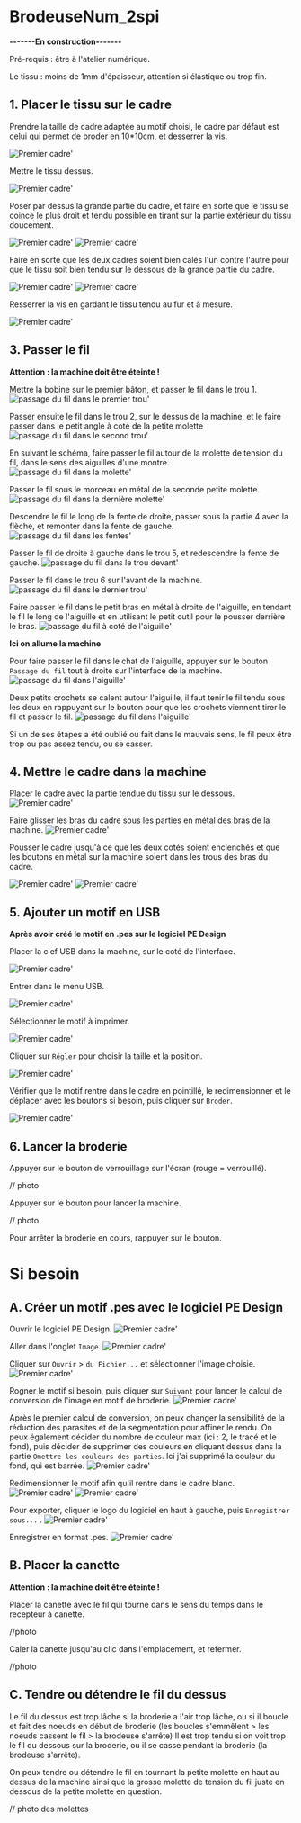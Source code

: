 # BrodeuseNum_2spi

**-------En construction-------**

Pré-requis : être à l'atelier numérique.

Le tissu : moins de 1mm d'épaisseur, attention si élastique ou trop fin.

## 1. Placer le tissu sur le cadre

Prendre la taille de cadre adaptée au motif choisi, le cadre par défaut est celui qui permet de broder en 10*10cm, et desserrer la vis.

![Premier cadre'](./images/img0_1.jpg)

Mettre le tissu dessus.

![Premier cadre'](./images/img0_2.jpg)

Poser par dessus la grande partie du cadre, et faire en sorte que le tissu se coince le plus droit et tendu possible en tirant sur la partie extérieur du tissu doucement.

![Premier cadre'](./images/img0_3.jpg)
![Premier cadre'](./images/img0_4.jpg)

Faire en sorte que les deux cadres soient bien calés l'un contre l'autre pour que le tissu soit bien tendu sur le dessous de la grande partie du cadre.

![Premier cadre'](./images/img0_5.jpg)
![Premier cadre'](./images/img0_6.jpg)

Resserrer la vis en gardant le tissu tendu au fur et à mesure.

![Premier cadre'](./images/img0_7.jpg)

## 3. Passer le fil

**Attention : la machine doit être éteinte !**

Mettre la bobine sur le premier bâton, et passer le fil dans le trou 1.
![passage du fil dans le premier trou'](./images/img1_1.jpg)

Passer ensuite le fil dans le trou 2, sur le dessus de la machine, et le faire passer dans le petit angle à coté de la petite molette
![passage du fil dans le second trou'](./images/img1_2.jpg)

En suivant le schéma, faire passer le fil autour de la molette de tension du fil, dans le sens des aiguilles d'une montre.
![passage du fil dans la molette'](./images/img1_3.jpg)

Passer le fil sous le morceau en métal de la seconde petite molette.
![passage du fil dans la dernière molette'](./images/img1_4.jpg)

Descendre le fil le long de la fente de droite, passer sous la partie 4 avec la flèche, et remonter dans la fente de gauche.
![passage du fil dans les fentes'](./images/img1_5.jpg)

Passer le fil de droite à gauche dans le trou 5, et redescendre la fente de gauche.
![passage du fil dans le trou devant'](./images/img1_6.jpg)

Passer le fil dans le trou 6 sur l'avant de la machine.
![passage du fil dans le dernier trou'](./images/img1_7.jpg)

Faire passer le fil dans le petit bras en métal à droite de l'aiguille, en tendant le fil le long de l'aiguille et en utilisant le petit outil pour le pousser derrière le bras.
![passage du fil à coté de l'aiguille'](./images/img1_8.jpg)

**Ici on allume la machine**

Pour faire passer le fil dans le chat de l'aiguille, appuyer sur le bouton `Passage du fil` tout à droite sur l'interface de la machine.
![passage du fil dans l'aiguille'](./images/img1_10.jpg)

Deux petits crochets se calent autour l'aiguille, il faut tenir le fil tendu sous les deux en rappuyant sur le bouton pour que les crochets viennent tirer le fil et passer le fil.
![passage du fil dans l'aiguille'](./images/img1_9.jpg)

Si un de ses étapes a été oublié ou fait dans le mauvais sens, le fil peux être trop ou pas assez tendu, ou se casser.

## 4. Mettre le cadre dans la machine

Placer le cadre avec la partie tendue du tissu sur le dessous.
![Premier cadre'](./images/img0_8.jpg)

Faire glisser les bras du cadre sous les parties en métal des bras de la machine.
![Premier cadre'](./images/img0_9.jpg)

Pousser le cadre jusqu'à ce que les deux cotés soient enclenchés et que les boutons en métal sur la machine soient dans les trous des bras du cadre.

![Premier cadre'](./images/img0_11.jpg)
![Premier cadre'](./images/img0_13.jpg)

## 5. Ajouter un motif en USB

**Après avoir créé le motif en .pes sur le logiciel PE Design**

Placer la clef USB dans la machine, sur le coté de l'interface.

![Premier cadre'](./images/img0_14.jpg)

Entrer dans le menu USB.

![Premier cadre'](./images/img0_15.jpg)

Sélectionner le motif à imprimer.

![Premier cadre'](./images/img0_16.jpg)

Cliquer sur `Régler` pour choisir la taille et la position.

![Premier cadre'](./images/img0_17.jpg)

Vérifier que le motif rentre dans le cadre en pointillé, le redimensionner et le déplacer avec les boutons si besoin, puis cliquer sur `Broder`.

![Premier cadre'](./images/img0_18.jpg)

## 6. Lancer la broderie

Appuyer sur le bouton de verrouillage sur l'écran (rouge = verrouillé).

// photo

Appuyer sur le bouton pour lancer la machine.

// photo

Pour arrêter la broderie en cours, rappuyer sur le bouton. 

# Si besoin

## A. Créer un motif .pes avec le logiciel PE Design

Ouvrir le logiciel PE Design.
![Premier cadre'](./images/capture1.png)

Aller dans l'onglet `Image`.
![Premier cadre'](./images/capture2.png)

Cliquer sur `Ouvrir` > `du Fichier...` et sélectionner l'image choisie.
![Premier cadre'](./images/capture3.png)

Rogner le motif si besoin, puis cliquer sur `Suivant` pour lancer le calcul de conversion de l'image en motif de broderie.
![Premier cadre'](./images/capture4.png)

Après le premier calcul de conversion, on peux changer la sensibilité de la réduction des parasites et de la segmentation pour affiner le rendu. On peux également décider du nombre de couleur max (ici : 2, le tracé et le fond), puis décider de supprimer des couleurs en cliquant dessus dans la partie `Omettre les couleurs des parties`. Ici j'ai supprimé la couleur du fond, qui est barrée.
![Premier cadre'](./images/capture6.png)

Redimensionner le motif afin qu'il rentre dans le cadre blanc.
![Premier cadre'](./images/capture7.png)
![Premier cadre'](./images/capture8.png)

Pour exporter, cliquer le logo du logiciel en haut à gauche, puis `Enregistrer sous...` .
![Premier cadre'](./images/capture9.png)

Enregistrer en format .pes.
![Premier cadre'](./images/capture10.png)


## B. Placer la canette

**Attention : la machine doit être éteinte !**

Placer la canette avec le fil qui tourne dans le sens du temps dans le recepteur à canette.

//photo

Caler la canette jusqu'au clic dans l'emplacement, et refermer.

//photo


## C. Tendre ou détendre le fil du dessus

Le fil du dessus est trop lâche si la broderie a l'air trop lâche, ou si il boucle et fait des noeuds en début de broderie (les boucles s'emmêlent > les noeuds cassent le fil > la brodeuse s'arrête)
Il est trop tendu si on voit trop le fil du dessous sur la broderie, ou il se casse pendant la broderie (la brodeuse s'arrête).

On peux tendre ou détendre le fil en tournant la petite molette en haut au dessus de la machine ainsi que la grosse molette de tension du fil juste en dessous de la petite molette en question.

// photo des molettes
